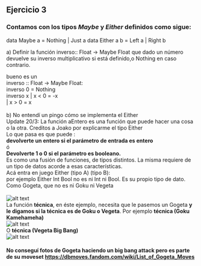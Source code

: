 ## Ejercicio 3
### Contamos con los tipos *Maybe* y *Either* definidos como sigue:

data Maybe a = Nothing | Just a
data Either a b = Left a | Right b

a) Definir la función inverso:: Float -> Maybe Float que dado un número devuelve su inverso multiplicativo si está definido,o Nothing en caso contrario.

bueno es un <br> 
inverso :: Float -> Maybe Float:
    <br>inverso 0 = Nothing
    <br>inverso x | x < 0 = -x
    <br>          | x > 0 = x 
<br>
<br>
b) No entendí un pingo cómo se implementa el Either
<br>
Update 20/3: La función aEntero es una función que puede hacer una cosa o la otra. Creditos a Joako por explicarme el tipo Either
<br>Lo que pasa es que puede : 
<br>**devolverte un entero si el parámetro de entrada es entero**
<br> ó
<br>**Devolverte 1 o 0 si el parámetro es booleano.**
<br> Es como una fusión de funciones, de tipos distintos. La misma requiere de un tipo de datos acorde a esas características.
<br> Acá entra en juego Either (tipo A) (tipo B):
<br> por ejemplo Either Int Bool no es ni Int ni Bool. Es su propio tipo de dato. Como Gogeta, que no es ni 
Goku ni Vegeta <br>
<br> ![alt text](https://static.wikia.nocookie.net/dragonball/images/d/dd/GogetaFusionRebornDVD.png/revision/latest?cb=20130814184842&path-prefix=pt-br)
<br>
La función **técnica**, en éste ejemplo, necesita que le pasemos un Gogeta **y le digamos si la técnica es de Goku o Vegeta**.
Por ejemplo **técnica (Goku Kamehameha)**
<br> ![alt text](https://static.wikia.nocookie.net/dragonball/images/5/5c/Kamehameha_C%C3%B3smico.png/revision/latest?cb=20200328175635&path-prefix=es)
<br> O **técnica (Vegeta Big Bang)**
<br> ![alt text](https://static.wikia.nocookie.net/dragonball/images/0/0c/VegetaMajinWMATnv.png/revision/latest?cb=20201225173937) <br>
#### No conseguí fotos de Gogeta haciendo un big bang attack pero es parte de su moveset https://dbmoves.fandom.com/wiki/List_of_Gogeta_Moves ####






